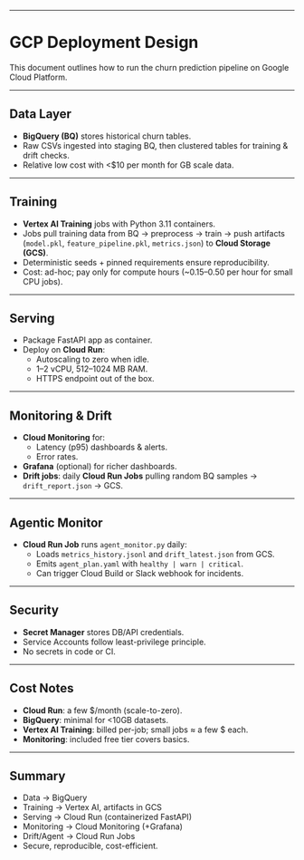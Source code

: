 
---


# GCP Deployment Design

This document outlines how to run the churn prediction pipeline on Google Cloud Platform.

---

##  Data Layer
- **BigQuery (BQ)** stores historical churn tables.  
- Raw CSVs ingested into staging BQ, then clustered tables for training & drift checks.  
- Relative low cost with <$10 per month for GB scale data.

---

## Training
- **Vertex AI Training** jobs with Python 3.11 containers.  
- Jobs pull training data from BQ → preprocess → train → push artifacts (`model.pkl`, `feature_pipeline.pkl`, `metrics.json`) to **Cloud Storage (GCS)**.  
- Deterministic seeds + pinned requirements ensure reproducibility.  
- Cost: ad-hoc; pay only for compute hours (~$0.15–$0.50 per hour for small CPU jobs).

---

## Serving
- Package FastAPI app as container.  
- Deploy on **Cloud Run**:
  - Autoscaling to zero when idle.
  - 1–2 vCPU, 512–1024 MB RAM.
  - HTTPS endpoint out of the box.
---

## Monitoring & Drift
- **Cloud Monitoring** for:
  - Latency (p95) dashboards & alerts.
  - Error rates.
- **Grafana** (optional) for richer dashboards.  
- **Drift jobs**: daily **Cloud Run Jobs** pulling random BQ samples → `drift_report.json` → GCS.  

---

## Agentic Monitor
- **Cloud Run Job** runs `agent_monitor.py` daily:
  - Loads `metrics_history.jsonl` and `drift_latest.json` from GCS.  
  - Emits `agent_plan.yaml` with `healthy | warn | critical`.  
  - Can trigger Cloud Build or Slack webhook for incidents.

---

## Security
- **Secret Manager** stores DB/API credentials.  
- Service Accounts follow least-privilege principle.  
- No secrets in code or CI.

---

## Cost Notes
- **Cloud Run**: a few $/month (scale-to-zero).  
- **BigQuery**: minimal for <10GB datasets.  
- **Vertex AI Training**: billed per-job; small jobs ≈ a few $ each.  
- **Monitoring**: included free tier covers basics.

---

## Summary
- Data → BigQuery  
- Training → Vertex AI, artifacts in GCS  
- Serving → Cloud Run (containerized FastAPI)  
- Monitoring → Cloud Monitoring (+Grafana)  
- Drift/Agent → Cloud Run Jobs  
- Secure, reproducible, cost-efficient.

